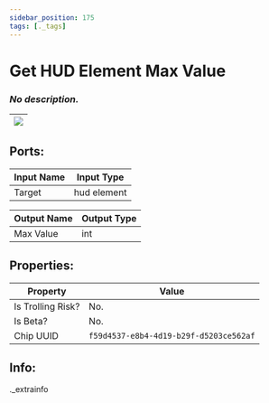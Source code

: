 ```yaml
---
sidebar_position: 175
tags: [._tags]
---
```


# Get HUD Element Max Value


### *No description.*

| ![](https://images-ext-2.discordapp.net/external/MPmIaQzlEPmgGWlgi-WxBBXt0Bjv_zWPkg1y1f_sy3s/https/www.recroomcircuits.com/image/circuit/absolute-value?width=206&height=108) |
|-----|

## Ports:

| Input Name | Input Type |
|-----------|-----------|
| Target | hud element |

| Output Name | Output Type |
|-----------|-----------|
| Max Value | int |

## Properties:

| Property  | Value |
|-------------------|-----------|
| Is Trolling Risk? | No. |
| Is Beta? | No. |
| Chip UUID | `f59d4537-e8b4-4d19-b29f-d5203ce562af` |

## Info:
._extrainfo